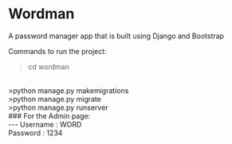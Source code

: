 # Wordman
A password manager app that is built using Django and Bootstrap</br>

Commands to run the project:

>cd wordman
</br>
>python manage.py makemigrations
</br>
>python manage.py migrate
</br>
>python manage.py runserver
</br>
### For the Admin page:</br>
---
Username : WORD
</br>
Password : 1234
</br>
